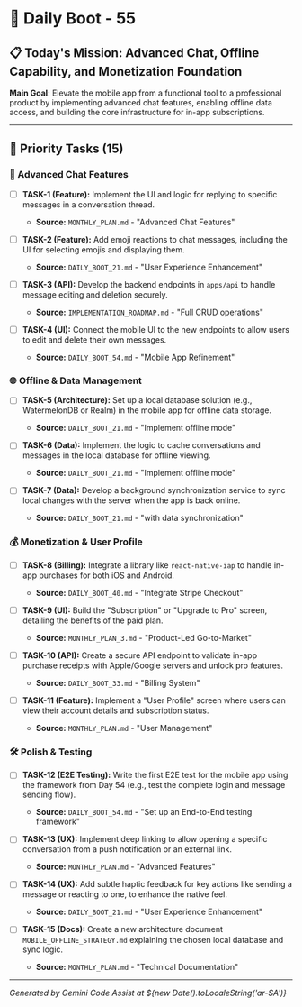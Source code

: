 # 🚀 Daily Boot - 55

## 📋 Today's Mission: Advanced Chat, Offline Capability, and Monetization Foundation

**Main Goal**: Elevate the mobile app from a functional tool to a professional product by implementing advanced chat features, enabling offline data access, and building the core infrastructure for in-app subscriptions.

---

## 🎯 Priority Tasks (15)

### 💬 Advanced Chat Features

- [ ] **TASK-1 (Feature):** Implement the UI and logic for replying to specific messages in a conversation thread.
  - **Source:** `MONTHLY_PLAN.md` - "Advanced Chat Features"

- [ ] **TASK-2 (Feature):** Add emoji reactions to chat messages, including the UI for selecting emojis and displaying them.
  - **Source:** `DAILY_BOOT_21.md` - "User Experience Enhancement"

- [ ] **TASK-3 (API):** Develop the backend endpoints in `apps/api` to handle message editing and deletion securely.
  - **Source:** `IMPLEMENTATION_ROADMAP.md` - "Full CRUD operations"

- [ ] **TASK-4 (UI):** Connect the mobile UI to the new endpoints to allow users to edit and delete their own messages.
  - **Source:** `DAILY_BOOT_54.md` - "Mobile App Refinement"

### 🌐 Offline & Data Management

- [ ] **TASK-5 (Architecture):** Set up a local database solution (e.g., WatermelonDB or Realm) in the mobile app for offline data storage.
  - **Source:** `DAILY_BOOT_21.md` - "Implement offline mode"

- [ ] **TASK-6 (Data):** Implement the logic to cache conversations and messages in the local database for offline viewing.
  - **Source:** `DAILY_BOOT_21.md` - "Implement offline mode"

- [ ] **TASK-7 (Data):** Develop a background synchronization service to sync local changes with the server when the app is back online.
  - **Source:** `DAILY_BOOT_21.md` - "with data synchronization"

### 💰 Monetization & User Profile

- [ ] **TASK-8 (Billing):** Integrate a library like `react-native-iap` to handle in-app purchases for both iOS and Android.
  - **Source:** `DAILY_BOOT_40.md` - "Integrate Stripe Checkout"

- [ ] **TASK-9 (UI):** Build the "Subscription" or "Upgrade to Pro" screen, detailing the benefits of the paid plan.
  - **Source:** `MONTHLY_PLAN_3.md` - "Product-Led Go-to-Market"

- [ ] **TASK-10 (API):** Create a secure API endpoint to validate in-app purchase receipts with Apple/Google servers and unlock pro features.
  - **Source:** `DAILY_BOOT_33.md` - "Billing System"

- [ ] **TASK-11 (Feature):** Implement a "User Profile" screen where users can view their account details and subscription status.
  - **Source:** `MONTHLY_PLAN.md` - "User Management"

### 🛠️ Polish & Testing

- [ ] **TASK-12 (E2E Testing):** Write the first E2E test for the mobile app using the framework from Day 54 (e.g., test the complete login and message sending flow).
  - **Source:** `DAILY_BOOT_54.md` - "Set up an End-to-End testing framework"

- [ ] **TASK-13 (UX):** Implement deep linking to allow opening a specific conversation from a push notification or an external link.
  - **Source:** `MONTHLY_PLAN.md` - "Advanced Features"

- [ ] **TASK-14 (UX):** Add subtle haptic feedback for key actions like sending a message or reacting to one, to enhance the native feel.
  - **Source:** `DAILY_BOOT_21.md` - "User Experience Enhancement"

- [ ] **TASK-15 (Docs):** Create a new architecture document `MOBILE_OFFLINE_STRATEGY.md` explaining the chosen local database and sync logic.
  - **Source:** `MONTHLY_PLAN.md` - "Technical Documentation"

---
*Generated by Gemini Code Assist at ${new Date().toLocaleString('ar-SA')}*